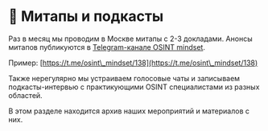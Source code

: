 # 🍰 Митапы и подкасты

Раз в месяц мы проводим в Москве митапы с 2-3 докладами. Анонсы митапов публикуются в [Telegram-канале OSINT mindset](https://t.me/osint\_mindset).

Пример: [https://t.me/osint\_mindset/138](https://t.me/osint\_mindset/138)

Также нерегулярно мы устраиваем голосовые чаты и записываем подкасты-интервью с практикующими OSINT специалистами из разных областей.

В этом разделе находится архив наших мероприятий и материалов с них.&#x20;
